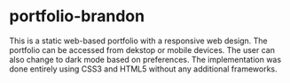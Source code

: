 # portfolio-brandon

This is a static web-based portfolio with a responsive web design. The portfolio can be accessed from dekstop or mobile devices. The user can also change to dark mode based on preferences. The implementation was done entirely using CSS3 and HTML5 without any additional frameworks.
